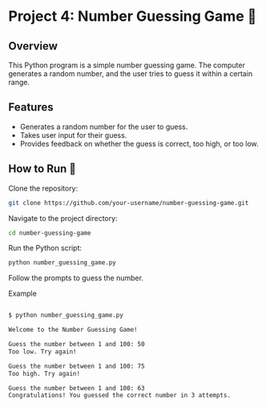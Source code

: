 # Project 4: Number Guessing Game 🎲

## Overview

This Python program is a simple number guessing game. The computer generates a random number, and the user tries to guess it within a certain range.

## Features

- Generates a random number for the user to guess.
- Takes user input for their guess.
- Provides feedback on whether the guess is correct, too high, or too low.

## How to Run 🚀

Clone the repository:

   ```bash
   git clone https://github.com/your-username/number-guessing-game.git
```

Navigate to the project directory:

```bash
cd number-guessing-game
```

Run the Python script:

```bash
python number_guessing_game.py
```

Follow the prompts to guess the number.

Example

```bash

$ python number_guessing_game.py

Welcome to the Number Guessing Game!

Guess the number between 1 and 100: 50
Too low. Try again!

Guess the number between 1 and 100: 75
Too high. Try again!

Guess the number between 1 and 100: 63
Congratulations! You guessed the correct number in 3 attempts.
```
